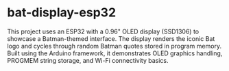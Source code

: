# bat-display-esp32
This project uses an ESP32 with a 0.96" OLED display (SSD1306) to showcase a Batman-themed interface. The display renders the iconic Bat logo and cycles through random Batman quotes stored in program memory. Built using the Arduino framework, it demonstrates OLED graphics handling, PROGMEM string storage, and Wi-Fi connectivity basics.
